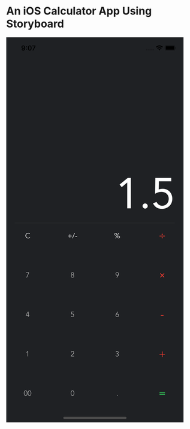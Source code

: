 # An iOS Calculator App Using Storyboard

![screenshot](https://raw.githubusercontent.com/xyclos/iOSCalculator/master/screenshot.png)
